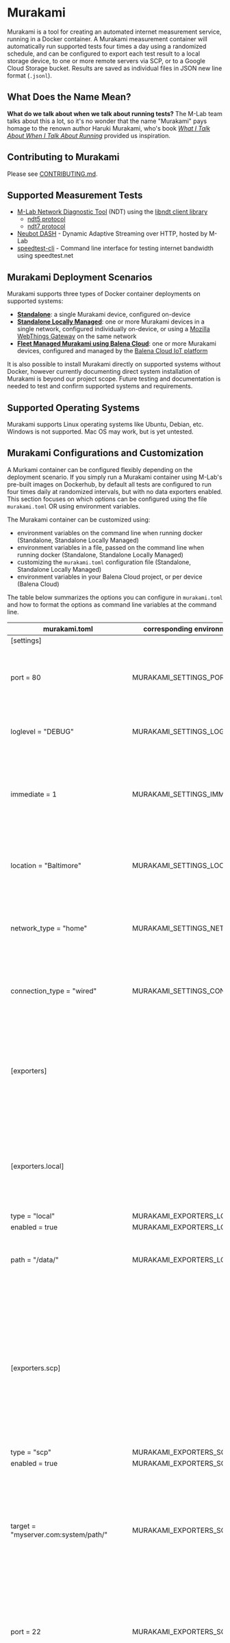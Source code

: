 # Murakami

Murakami is a tool for creating an automated internet measurement service, running in a Docker container. A Murakami measurement container will automatically run supported tests four times a day using a randomized schedule, and can be configured to export each test result to a local storage device, to one or more remote servers via SCP, or to a Google Cloud Storage bucket. Results are saved as individual files in JSON new line format (`.jsonl`).

## What Does the Name Mean?

**What do we talk about when we talk about running tests?** The M-Lab team talks about this a lot, so it's no wonder that the name "Murakami" pays homage to the renown author Haruki Murakami, who's book [_What I Talk About When I Talk About Running_](http://www.harukimurakami.com/book/what-i-talk-about-when-i-talk-about-running-a-memoir) provided us inspiration.

## Contributing to Murakami

Please see [CONTRIBUTING.md](CONTRIBUTING.md).

## Supported Measurement Tests

* [M-Lab Network Diagnostic Tool](https://www.measurementlab.net/tests/ndt/) (NDT) using the [libndt client library](https://github.com/measurement-kit/libndt)
  * [ndt5 protocol](https://www.measurementlab.net/tests/ndt/ndt5)
  * [ndt7 protocol](https://www.measurementlab.net/tests/ndt/ndt7)
* [Neubot DASH](https://github.com/neubot/dash) - Dynamic Adaptive Streaming over HTTP, hosted by M-Lab
* [speedtest-cli](https://github.com/sivel/speedtest-cli) - Command line interface for testing internet bandwidth using speedtest.net

## Murakami Deployment Scenarios

Murakami supports three types of Docker container deployments on supported systems:

* **[Standalone](docs/INSTALL-MURAKAMI-STANDALONE.md)**: a single Murakami device, configured on-device
* **[Standalone Locally Managed](docs/INSTALL-MURAKAMI-LOCAL-MANAGED.md)**: one or more Murakami devices in a single network, configured individually on-device, or using a [Mozilla WebThings Gateway](https://iot.mozilla.org/gateway/) on the same network
* **[Fleet Managed Murakami using Balena Cloud](docs/INSTALL-MURAKAMI-BALENA-CLOUD.md)**: one or more Murakami devices, configured and managed by the [Balena Cloud IoT platform](https://www.balena.io)

It is also possible to install Murakami directly on supported systems without Docker, however currently documenting direct system installation of Murakami is beyond our project scope. Future testing and documentation is needed to test and confirm supported systems and requirements.

## Supported Operating Systems

Murakami supports Linux operating systems like Ubuntu, Debian, etc. Windows is not supported. Mac OS may work, but is yet untested.

## Murakami Configurations and Customization

A Murkami container can be configured flexibly depending on the deployment scenario. If you simply run a Murakami container using M-Lab's pre-built images on Dockerhub, by default all tests are configured to run four times daily at randomized intervals, but with no data exporters enabled. This section focuses on which options can be configured using the file `murakami.toml` OR using environment variables.

The Murakami container can be customized using:
* environment variables on the command line when running docker (Standalone, Standalone Locally Managed)
* environment variables in a file, passed on the command line when running docker (Standalone, Standalone Locally Managed)
* customizing the `murakami.toml` configuration file (Standalone, Standalone Locally Managed)
* environment variables in your Balena Cloud project, or per device (Balena Cloud)

The table below summarizes the options you can configure in `murakami.toml` and how to format the options as command line variables at the command line.

| murakami.toml | corresponding environment variable | options/examples | function |
| ------------- | ---------------------------------- | ---------------- | -------- |
| [settings] | | |
| port = 80  | MURAKAMI_SETTINGS_PORT | 80, 8080 | Sets the web port used by the Murakami WebThing code |
| loglevel = "DEBUG" | MURAKAMI_SETTINGS_LOGLEVEL | DEBUG, ?, ? | Sets the log level for the Murakami service |
| immediate = 1 | MURAKAMI_SETTINGS_IMMEDIATE | 0, 1, true, false | If set to `1` or `true`, instructs the container to run the first set of tests when it starts |
| location = "Baltimore" | MURAKAMI_SETTINGS_LOCATION | any string | Optional - If set, value is used in exported test file names. |
| network_type = "home" | MURAKAMI_SETTINGS_NETWORK_TYPE | any string | Optional - If set, value is used in exported test file names |
| connection_type = "wired" | MURAKAMI_SETTINGS_CONNECTION_TYPE | any string | Optional - If set, value is used in exported test file names |
| [exporters] | | The 'exporters' configuration sections OR environment variables define where test data should be saved or exported. For each exporter all variables listed must be defined. |
| | | | |
| [exporters.local] | | | The 'local' exporter defines where on the system's local disk to save test results. |
| type = "local" | MURAKAMI_EXPORTERS_LOCAL_TYPE | local | | |
| enabled = true | MURAKAMI_EXPORTERS_LOCAL_ENABLED | 0, 1, true, false | |
| path = "/data/" | MURAKAMI_EXPORTERS_LOCAL_PATH | Any system path available to the Murakami container service may be used to save local data. |
| | | | |
| [exporters.scp] | | | The 'scp' exporter defines a remote server where data should be copied. The server must be configured to allow secure copy via SSH using a private key file. |
| type = "scp" | MURAKAMI_EXPORTERS_SCP_TYPE | scp | |
| enabled = true | MURAKAMI_EXPORTERS_SCP_ENABLED | 0, 1, true, false | |
| target = "myserver.com:system/path/" | MURAKAMI_EXPORTERS_SCP_TARGET | hostname:path/ | Defines the remote server and system path where the SCP exporter should save data. A server's IP address is also supported. |
| port = 22 | MURAKAMI_EXPORTERS_SCP_PORT | 22, alternate SCP port used by the remote server | Defines the port used by the remote server for the server's SCP/SSH service. |
| username = "murakami" | MURAKAMI_EXPORTERS_SCP_USERNAME | remote server username | Defines the username to be used by the SCP exporter. |
| key = "/murakami/keys/id_rsa_murakami" | MURAKAMI_EXPORTERS_SCP_KEY | The system path within the Murakami container where the SCP user's private SSH key is located. |
| | | | |
| [exporters.gcs] | | | The 'gcs' exporter defines a storage bucket in a Google Cloud Storage project where test data should be saved. |
| type = "gcs" | MURAKAMI_EXPORTERS_GCS_TYPE | gcs | |
| enabled = true | MURAKAMI_EXPORTERS_GCS_ENABLED | 0, 1, true, false | |
| target = "gs://murakami-gcs-test/" | MURAKAMI_EXPORTERS_GCS_TARGET | gs://bucketname | Defines the GCS storage bucket name where data should be stored. |
| key = "/murakami/keys/murakami-gcs-serviceaccount.json" | MURAKAMI_EXPORTERS_GCS_KEY | The system path within the Murakami container where the GCS service account's JSON keyfile is located. |

Multiple exporters of any type are supported. For example if you wanted to define two different SCP servers or GCS storage buckets where data should be exported, the config file exporters section might look like this:

```
[exporters]

  [exporters.gcs1]
  type = "gcs"
  enabled = true
  target = "gs://murakami-storage-bucket-archive/"
  service_account = "murakami-test-gcs@mlab-sandbox.iam.gserviceaccount.com"
  key = "/murakami/keys/murakami-gcs-serviceaccount.json"

  [exporters.gcs2]
  type = "gcs"
  enabled = true
  target = "gs://murakami-storage-bucket-access/"
  service_account = "murakami-test-gcs@mlab-sandbox.iam.gserviceaccount.com"
  key = "/murakami/keys/murakami-gcs-serviceaccount.json"
```
OR as environment variables:
```
MURAKAMI_EXPORTERS_GCS1_TYPE = "gcs"
MURAKAMI_EXPORTERS_GCS1_ENABLED = "true"
MURAKAMI_EXPORTERS_GCS1_TARGET = "gs://murakami-storage-bucket-archive/"
MURAKAMI_EXPORTERS_GCS1_SERVICE_ACCOUNT = "murakami-test-gcs@mlab-sandbox.iam.gserviceaccount.com"
MURAKAMI_EXPORTERS_GCS1_KEY = "/murakami/keys/murakami-gcs-serviceaccount.json"

MURAKAMI_EXPORTERS_GCS2_TYPE = "gcs"
MURAKAMI_EXPORTERS_GCS2_ENABLED = "true"
MURAKAMI_EXPORTERS_GCS2_TARGET = "gs://murakami-storage-bucket-access/"
MURAKAMI_EXPORTERS_GCS2_SERVICE_ACCOUNT = "murakami-test-gcs@mlab-sandbox.iam.gserviceaccount.com"
MURAKAMI_EXPORTERS_GCS2_KEY = "/murakami/keys/murakami-gcs-serviceaccount.json"
```

For complete configuration examples for each deployment type, please see:
* [Murakami Standalone Docker install](docs/INSTALL-MURAKAMI-STANDALONE.md)
* [Murakami Standalone Docker install, managed by Mozilla WebThings Gateway](docs/INSTALL-MURAKAMI-LOCAL-MANAGED.md)
* [Murakami Balena Cloud](docs/INSTALL-MURAKAMI-BALENA-CLOUD.md)

## M-Lab Supported Dockerhub Images and Tags

Measurement Lab published supported, pre-built Docker container images on Dockerhub. As new system architectures are tested, we publish images using the pattern: `measurementlab/murakami-<SYSTEM ARCHITECTURE>:<TAG>`

Tags are either a release number or "latest". 

For example, the "latest" image for the armv7 architecture would be: `measurementlab/murakami-armv7:latest`
Or we could refernece a release tag: `measurementlab/murakami-armv7:v2.0`

Please visit [our repo on Dockerhub](https://cloud.docker.com/repository/docker/measurementlab/murakami/general) for a complete list of images/tags.

## Building Murakami Images

If you are interested in building your own Murakami Docker images, please see our [BUILD instructions](docs/BUILD.md).
